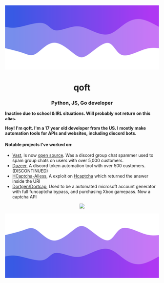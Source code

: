 ![Header](./header.png)

<h1 align="center">qoft</h1>
<h3 align="center">Python, JS, Go developer</h3>

**Inactive due to school & IRL situations. Will probably not return on this alias.**

**Hey! I'm qoft. I'm a 17 year old developer from the US. I mostly make automation tools for APIs and websites, including discord bots.** 

<!-- Most of my projects are closed source, so im not going to show the source on my github directly.
 -->
<h4>Notable projects I've worked on:</h4>

- [Vast](https://vast.lol), Is now [open source](https://github.com/1x6/vast-spammer). Was a discord group chat spammer used to spam group chats on users with over 5,000 customers.
- [Dazeer](https://github.com/qoft/Dazeer-Spammer/tree/main), A discord token automation tool with over 500 customers. (DISCONTINUED)
- [HCaptcha-AIless](https://github.com/qoft/Hcaptcha-exploit), A exploit on [Hcaptcha](https://www.hcaptcha.com/) which returned the answer inside the URI
- [Dortgen/Dortcap](https://dort.shop), Used to be a automated microsoft account generator with full funcaptcha bypass, and purchasing Xbox gamepass. Now a captcha API

<p align="center">
  <img src="https://github-readme-stats.vercel.app/api/?username=qoft&title_color=520a89&text_color=9f9f9f&show_icons=true&bg_color=00000000&hide_border=true&icon_color=520a89&hide_title=true&count_private=true" />
</p>

![Footer](./footer.png)
